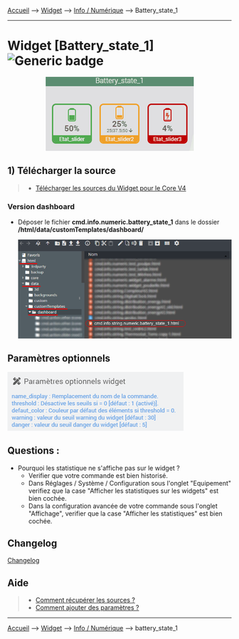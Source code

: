
<a href="{{site.url}}/documentation">Accueil</a> --> <a href="{{site.url}}/documentation/{{site.widget}}">Widget</a> --> <a href="{{site.url}}/documentation/{{site.widget}}/fr_FR/info/numeric">Info / Numérique</a> --> Battery_state_1

------------

# Widget [Battery_state_1] ![Generic badge](https://img.shields.io/badge/Version-4.3%20%7C%204.4%20Full%20JS-green.svg)

<center><img src="images/capture1_2.gif" alt="HygroThermographe_svg" /></center>


## 1) Télécharger la source
> - <a href="{{site.url_git}}/WIDGET_cmd.info.numeric.battery_state_1" target="_blank">Télécharger les sources du Widget pour le Core V4</a>

### Version dashboard

- Déposer le fichier <b>cmd.info.numeric.battery_state_1</b> dans le dossier <b>/html/data/customTemplates/dashboard/</b>

  <img src="images/capture1.png" alt="Téléchargement du widget" />


## Paramètres optionnels

<img src="images/parametre1.png" alt="Paramètres" />




## Questions :
- Pourquoi les statistique ne s'affiche pas sur le widget ?
  - Verifier que votre commande est bien historisé. 
  - Dans Réglages / Système / Configuration sous l'onglet "Equipement" verifiez que la case "Afficher les statistiques sur les widgets" est bien cochée.
  - Dans la configuration avancée de votre commande sous l'onglet "Affichage", verifier que la case "Afficher les statistiques" est bien cochée.

## Changelog

<a href="./changelog">Changelog</a>

## Aide
> - [Comment récupérer les sources ?]({{site.url}}/documentation/{{site.help}}/fr_FR/download)
> - [Comment ajouter des paramètres ?]({{site.url}}/documentation/{{site.help}}/fr_FR/application)

-------------------

<a href="{{site.url}}/documentation">Accueil</a> --> <a href="{{site.url}}/documentation/{{site.widget}}">Widget</a> --> <a href="{{site.url}}/documentation/{{site.widget}}/fr_FR/info/numeric">Info / Numérique</a> --> battery_state_1